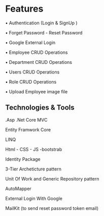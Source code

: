 # Features

•	Authentication (Login & SignUp )

•	Forget Password - Reset Password

•	Google External Login

•	Employee CRUD Operations

•	Department CRUD Operations

•	Users CRUD Operations

•	Role CRUD Operations

•	Upload Employee image file





## Technologies & Tools

.Asp .Net Core MVC

Entity Framwork Core

LINQ

Html - CSS - JS -bootstrab

Identity Package

3-Tier Archeticture pattern

Unit Of Work and Generic Repository pattern

AutoMapper

External Login With Google

MailKit (to send reset password token email)
